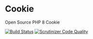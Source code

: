 # Cookie
Open Source PHP 8 Cookie

[![Build Status](https://scrutinizer-ci.com/g/PHPotter/Cookie/badges/build.png?b=main)](https://scrutinizer-ci.com/g/PHPotter/Cookie/build-status/main)
[![Scrutinizer Code Quality](https://scrutinizer-ci.com/g/PHPotter/Cookie/badges/quality-score.png?b=main)](https://scrutinizer-ci.com/g/PHPotter/Cookie/?branch=main)
